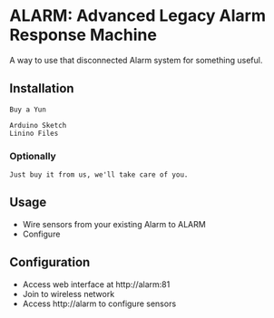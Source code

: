 # ALARM: Advanced Legacy Alarm Response Machine

A way to use that disconnected Alarm system for something useful.


## Installation

    Buy a Yun

    Arduino Sketch
    Linino Files

### Optionally

	Just buy it from us, we'll take care of you.

## Usage

* Wire sensors from your existing Alarm to ALARM
* Configure


## Configuration

* Access web interface at http://alarm:81
* Join to wireless network
* Access http://alarm to configure sensors